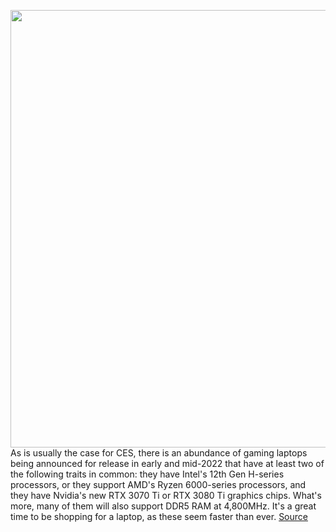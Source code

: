 <img src='https://cdn.vox-cdn.com/thumbor/29qGmtzad4K3P_uxnJiTU4GZicU=/0x0:2040x1360/1200x800/filters:focal(857x517:1183x843)/cdn.vox-cdn.com/uploads/chorus_image/image/70347779/cfaulkner_141231_4943_0001.0.jpg' width='700px' /><br/>
As is usually the case for CES, there is an abundance of gaming laptops being announced for release in early and mid-2022 that have at least two of the following traits in common: they have Intel's 12th Gen H-series processors, or they support AMD's Ryzen 6000-series processors, and they have Nvidia's new RTX 3070 Ti or RTX 3080 Ti graphics chips. What's more, many of them will also support DDR5 RAM at 4,800MHz. It's a great time to be shopping for a laptop, as these seem faster than ever.
<a href='https://www.theverge.com/2022/1/4/22860275/pc-gaming-laptops-2022-amd-ryzen-6000-intel-12th-gen-nvidia-rtx-3070-3080-ti-specs'> Source <a/>